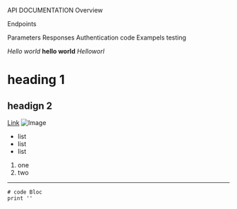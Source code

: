 API DOCUMENTATION 
Overview

Endpoints

Parameters
Responses
Authentication
code Exampels
testing 

*Hello world*
**hello world**
_Helloworl_

# heading 1
## headign 2 
[Link](http://localhost:5000/api)
![Image](http://url/a.png)

* list
* list
* list
1. one 
2. two 

*** 
```
# code Bloc
print ''
```